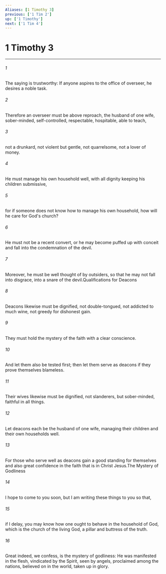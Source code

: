 ```yaml
---
Aliases: [1 Timothy 3]
previous: ['1 Tim 2']
up: ['1 Timothy']
next: ['1 Tim 4']
---
```

# 1 Timothy 3

***

 

###### 1 
The saying is trustworthy: If anyone aspires to the office of overseer, he desires a noble task. 
 

###### 2 
Therefore an overseer must be above reproach, the husband of one wife, sober-minded, self-controlled, respectable, hospitable, able to teach, 
 

###### 3 
not a drunkard, not violent but gentle, not quarrelsome, not a lover of money. 
 

###### 4 
He must manage his own household well, with all dignity keeping his children submissive, 
 

###### 5 
for if someone does not know how to manage his own household, how will he care for God's church? 
 

###### 6 
He must not be a recent convert, or he may become puffed up with conceit and fall into the condemnation of the devil. 
 

###### 7 
Moreover, he must be well thought of by outsiders, so that he may not fall into disgrace, into a snare of the devil.Qualifications for Deacons
 
 

###### 8 
Deacons likewise must be dignified, not double-tongued, not addicted to much wine, not greedy for dishonest gain. 
 

###### 9 
They must hold the mystery of the faith with a clear conscience. 
 

###### 10 
And let them also be tested first; then let them serve as deacons if they prove themselves blameless. 
 

###### 11 
Their wives likewise must be dignified, not slanderers, but sober-minded, faithful in all things. 
 

###### 12 
Let deacons each be the husband of one wife, managing their children and their own households well. 
 

###### 13 
For those who serve well as deacons gain a good standing for themselves and also great confidence in the faith that is in Christ Jesus.The Mystery of Godliness
 
 

###### 14 
I hope to come to you soon, but I am writing these things to you so that, 
 

###### 15 
if I delay, you may know how one ought to behave in the household of God, which is the church of the living God, a pillar and buttress of the truth. 
 

###### 16 
Great indeed, we confess, is the mystery of godliness:
 He was manifested in the flesh, 
 vindicated by the Spirit, 
 seen by angels, 
 proclaimed among the nations, 
 believed on in the world, 
 taken up in glory.
 
